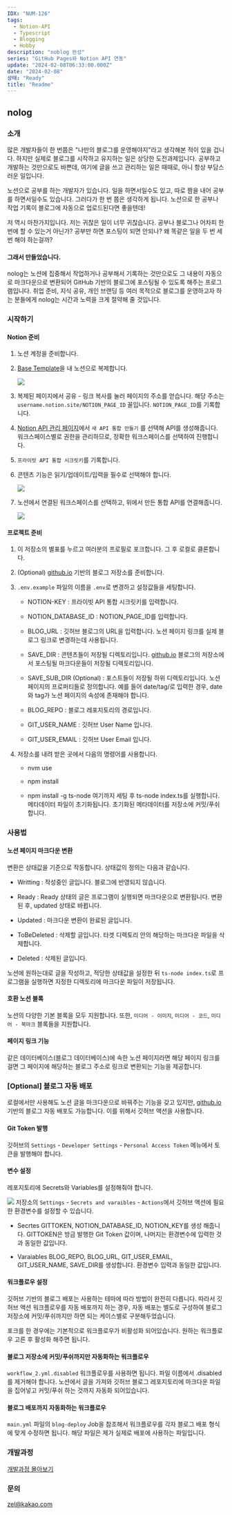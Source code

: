 ```yaml
---
IDX: "NUM-126"
tags:
  - Notion-API
  - Typescript
  - Blogging
  - Hobby
description: "noblog 완성"
series: "GitHub Pages와 Notion API 연동"
update: "2024-02-08T06:33:00.000Z"
date: "2024-02-08"
상태: "Ready"
title: "Readme"
---
```

## nolog

### 소개

많은 개발자들이 한 번쯤은 "나만의 블로그를 운영해야지"라고 생각해본 적이 있을 겁니다. 하지만 실제로 블로그를 시작하고 유지하는 일은 상당한 도전과제입니다. 공부하고 개발하는 것만으로도 바쁜데, 여기에 글을 쓰고 관리하는 일은 때때로, 아니 항상 부담스러운 일입니다.

노션으로 공부를 하는 개발자가 있습니다. 일을 하면서일수도 있고, 따로 짬을 내어 공부를 하면서일수도 있습니다. 그러다가 한 번 쯤은 생각하게 됩니다. 노션으로 한 공부나 작업 기록이 블로그에 자동으로 업로드된다면 좋을텐데!

저 역시 마찬가지입니다. 저는 귀찮은 일이 너무 귀찮습니다. 공부나 블로그나 어차피 한 번에 할 수 있는거 아닌가? 공부만 하면 포스팅이 되면 안되나? 왜 똑같은 일을 두 번 세 번 해야 하는걸까?

#### 그래서 만들었습니다.

nolog는 노션에 집중해서 작업하거나 공부해서 기록하는 것만으로도 그 내용이 자동으로 마크다운으로 변환되어 GitHub 기반의 블로그에 포스팅될 수 있도록 해주는 프로그램입니다. 취업 준비, 지식 공유, 개인 브랜딩 등 여러 목적으로 블로그를 운영하고자 하는 분들에게 nolog는 시간과 노력을 크게 절약해 줄 것입니다.

### 시작하기

#### Notion 준비

1. 노션 계정을 준비합니다.

1. [Base Template](https://www.notion.so/248d5b9bf2a644b4b25485c828d5b04f)을 내 노션으로 복제합니다.

    ![](image1.png)
1. 복제된 페이지에서 공유 - 링크 복사를 눌러 페이지의 주소를 얻습니다. 해당 주소는 `username.notion.site/NOTION_PAGE_ID` 꼴입니다. `NOTION_PAGE_ID`를 기록합니다.

1. [Notion API 관리 페이지](https://www.notion.so/my-integrations)에서 `새 API 통합 만들기` 를 선택해 API를 생성해줍니다. 워크스페이스별로 권한을 관리하므로, 정확한 워크스페이스를 선택하여 진행합니다.

1. `프라이빗 API 통합 시크릿키`를 기록합니다.

1. 콘텐츠 기능은 읽기/업데이트/입력을 필수로 선택해야 합니다.

    ![](image2.png)
1. 노션에서 연결된 워크스페이스를 선택하고, 위에서 만든 통합 API를 연결해줍니다.

    ![](image3.png)
#### 프로젝트 준비

1. 이 저장소의 별표를 누르고 여러분의 프로필로 포크합니다. 그 후 로컬로 클론합니다.

1. (Optional) [github.io](http://github.io/) 기반의 블로그 저장소를 준비합니다.

1. `.env.example` 파일의 이름을 `.env`로 변경하고 설정값들을 세팅합니다.

    - NOTION-KEY : 프라이빗 API 통합 시크릿키를 입력합니다.

    - NOTION_DATABASE_ID : NOTION_PAGE_ID를 입력합니다.

    - BLOG_URL : 깃허브 블로그의 URL을 입력합니다. 노션 페이지 링크를 실제 블로그 링크로 변경하는데 사용됩니다.

    - SAVE_DIR : 콘텐츠들이 저장될 디렉토리입니다. [github.io](http://github.io/) 블로그의 저장소에서 포스팅될 마크다운들이 저장될 디렉토리입니다.

    - SAVE_SUB_DIR (Optional) : 포스트들이 저장될 하위 디렉토리입니다. 노션 페이지의 프로퍼티들로 정의합니다. 예를 들어 date/tag/로 입력한 경우, date와 tag가 노션 페이지의 속성에 존재해야 합니다.

    - BLOG_REPO : 블로그 레포지토리의 경로입니다.

    - GIT_USER_NAME : 깃허브 User Name 입니다.

    - GIT_USER_EMAIL : 깃허브 User Email 입니다.

1. 저장소를 내려 받은 곳에서 다음의 명령어를 사용합니다.

    - nvm use

    - npm install

    - npm install -g ts-node
여기까지 세팅 후 ts-node index.ts를 실행합니다. 메타데이터 파일이 초기화됩니다. 초기화된 메타데이터를 저장소에 커밋/푸쉬합니다.

### 사용법

#### 노션 페이지 마크다운 변환

변환은 상태값을 기준으로 작동합니다. 상태값의 정의는 다음과 같습니다.

- Writting : 작성중인 글입니다. 블로그에 반영되지 않습니다.

- Ready : Ready 상태의 글은 프로그램이 실행되면 마크다운으로 변환됩니다. 변환 된 후, updated 상태로 바뀝니다.

- Updated : 마크다운 변환이 완료된 글입니다.

- ToBeDeleted : 삭제할 글입니다. 타겟 디렉토리 안의 해당하는 마크다운 파일을 삭제합니다.

- Deleted : 삭제된 글입니다.

노션에 원하는대로 글을 작성하고, 적당한 상태값을 설정한 뒤 `ts-node index.ts`로 프로그램을 실행하면 지정한 디렉토리에 마크다운 파일이 저장됩니다.

#### 호환 노션 블록

노션의 다양한 기본 블록을 모두 지원합니다.
또한, `미디어 - 이미지`, `미디어 - 코드`, `미디어 - 북마크` 블록들을 지원합니다.

#### 페이지 링크 기능

같은 데이터베이스(블로그 데이터베이스)에 속한 노션 페이지라면 해당 페이지 링크를 걸면 그 페이지에 해당하는 블로그 주소로 링크로 변환되는 기능을 제공합니다.

### [Optional] 블로그 자동 배포

로컬에서만 사용해도 노션 글을 마크다운으로 바꿔주는 기능을 갖고 있지만, [github.io](http://github.io/) 기반의 블로그 자동 배포도 가능합니다. 이를 위해서 깃허브 액션을 사용합니다.

#### Git Token 발행

깃허브의  `Settings` - `Developer Settings` - `Personal Access Token` 메뉴에서 토큰을 발행해야 합니다.

#### 변수 설정

레포지토리에 Secrets와 Variables를 설정해줘야 합니다.

![](image4.png)
저장소의 `Settings` - `Secrets and varaibles` - `Actions`에서 깃허브 액션에 필요한 환경변수를 설정할 수 있습니다.

- Secrtes
GITTOKEN, NOTION_DATABASE_ID, NOTION_KEY를 생성 해줍니다. GITTOKEN은 방금 발행한 Git Token 값이며, 나머지는 환경변수에 입력한 것과 동일한 값입니다.

- Varaiables
BLOG_REPO, BLOG_URL, GIT_USER_EMAIL, GIT_USER_NAME, SAVE_DIR를 생성합니다. 환경변수 입력과 동일한 값입니다.

#### 워크플로우 설정

깃허브 기반의 블로그 배포는 사용하는 테마에 따라 방법이 완전히 다릅니다. 따라서 깃허브 액션 워크플로우를 자동 배포까지 하는 경우, 자동 배포는 별도로 구성하여 블로그 저장소에 커밋/푸쉬까지만 하면 되는 케이스별로 구분해두었습니다.

포크를 한 경우에는 기본적으로 워크플로우가 비활성화 되어있습니다. 원하는 워크플로우 고른 후 활성화 해주면 됩니다.

#### 블로그 저장소에 커밋/푸쉬까지만 자동화하는 워크플로우

`workflow_2.yml.disabled` 워크플로우를 사용하면 됩니다. 파일 이름에서 .disabled를 제거해야 합니다.
노션에서 글을 가져와 깃허브 블로그 레포지토리에 마크다운 파일을 집어넣고 커밋/푸쉬 하는 것까지 자동화 되어있습니다.

#### 블로그 배포까지 자동화하는 워크플로우

`main.yml` 파일의 `blog-deploy` Job을 참조해서 워크플로우를 각자 블로그 배포 형식에 맞게 수정하면 됩니다. 해당 파일은 제가 실제로 배포에 사용하는 파일입니다.

### 개발과정

[개발과정 몰아보기](https://sharknia.github.io/series/GitHub-Pages%EC%99%80-Notion-API-%EC%97%B0%EB%8F%99/)

### 문의

[zel@kakao.com](mailto:zel@kakao.com)

